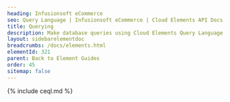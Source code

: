 ```yaml
---
heading: Infusionsoft eCommerce
seo: Query Language | Infusionsoft eCommerce | Cloud Elements API Docs
title: Querying
description: Make database queries using Cloud Elements Query Language.
layout: sidebarelementdoc
breadcrumbs: /docs/elements.html
elementId: 321
parent: Back to Element Guides
order: 45
sitemap: false
---
```


{% include ceql.md %}
